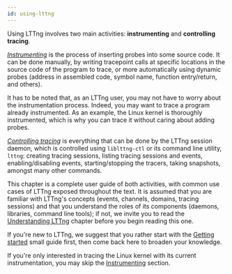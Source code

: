 ```yaml
---
id: using-lttng
---
```


Using LTTng involves two main activities: **instrumenting** and
**controlling tracing**.

_[Instrumenting](#doc-instrumenting)_ is the process of inserting probes
into some source code. It can be done manually, by writing tracepoint
calls at specific locations in the source code of the program to trace,
or more automatically using dynamic probes (address in assembled code,
symbol name, function entry/return, and others).

It has to be noted that, as an LTTng user, you may not have to worry
about the instrumentation process. Indeed, you may want to trace a
program already instrumented. As an example, the Linux kernel is
thoroughly instrumented, which is why you can trace it without caring
about adding probes.

_[Controlling tracing](#doc-controlling-tracing)_ is everything
that can be done by the LTTng session daemon, which is controlled using
`liblttng-ctl` or its command line utility, `lttng`: creating tracing
sessions, listing tracing sessions and events, enabling/disabling
events, starting/stopping the tracers, taking snapshots, amongst many
other commands.

This chapter is a complete user guide of both activities,
with common use cases of LTTng exposed throughout the text. It is
assumed that you are familiar with LTTng's concepts (events, channels,
domains, tracing sessions) and that you understand the roles of its
components (daemons, libraries, command line tools); if not, we invite
you to read the [Understanding LTTng](#doc-understanding-lttng) chapter
before you begin reading this one.

If you're new to LTTng, we suggest that you rather start with the
[Getting started](#doc-getting-started) small guide first, then come
back here to broaden your knowledge.

If you're only interested in tracing the Linux kernel with its current
instrumentation, you may skip the
[Instrumenting](#doc-instrumenting) section.
